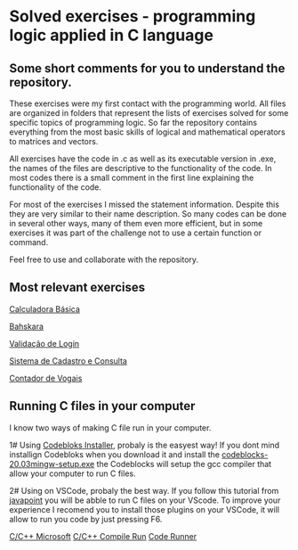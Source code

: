 
# Solved exercises - programming logic applied in C language

## Some short comments for you to understand the repository.

These exercises were my first contact with the programming world. All files are organized in folders that represent the lists of exercises solved for some specific topics of programming logic. So far the repository contains everything from the most basic skills of logical and mathematical operators to matrices and vectors.

All exercises have the code in .c as well as its executable version in .exe, the names of the files are descriptive to the functionality of the code.
In most codes there is a small comment in the first line explaining the functionality of the code.

For most of the exercises I missed the statement information. Despite this they are very similar to their name description. So many codes can be done
in several other ways, many of them even more efficient, but in some exercises it was part of the challenge not to use a certain function or command.

Feel free to use and collaborate with the repository.


## Most relevant exercises

[Calculadora Básica](https://github.com/kmefeu/C/blob/master/S1-CLASS-3-FOR-SWITCH-CASE/ex9-calculadora.c)

[Bahskara](https://github.com/kmefeu/C/blob/master/S1-CLASS-3-FOR-SWITCH-CASE/ex8-bahskara.c)

[Validação de Login](https://github.com/kmefeu/C/blob/master/S1-CLASS-5-MATRIZ/ex3-validacao-login.c)

[Sistema de Cadastro e Consulta](https://github.com/kmefeu/C/blob/master/S1-EXAM-2/sistema-pet.c)

[Contador de Vogais](https://github.com/kmefeu/C/blob/master/S2-CLASS-1-MATRIZ/ex2-contador-vogais.c)


## Running C files in your computer

I know two ways of making C file run in your computer. 

1# Using [Codebloks Installer](https://www.codeblocks.org/downloads/binaries/), probaly is the easyest way! If you dont mind installign Codebloks when you download it and install the [codeblocks-20.03mingw-setup.exe](https://sourceforge.net/projects/codeblocks/files/Binaries/20.03/Windows/codeblocks-20.03mingw-setup.exe/download) the Codeblocks will setup the gcc compiler that allow your computer to run C files.

2# Using on VSCode, probaly the best way. If you follow this tutorial from [javapoint](https://www.javatpoint.com/how-to-run-a-c-program-in-visual-studio-code) you will be abble to run C files on your VScode. To improve your experience I recomend you to install those plugins on your VSCode, it will allow to run you code by just pressing F6.

[C/C++ Microsoft](https://marketplace.visualstudio.com/items?itemName=ms-vscode.cpptools)
[C/C++ Compile Run](https://marketplace.visualstudio.com/items?itemName=danielpinto8zz6.c-cpp-compile-run)
[Code Runner](https://marketplace.visualstudio.com/items?itemName=formulahendry.code-runner)
